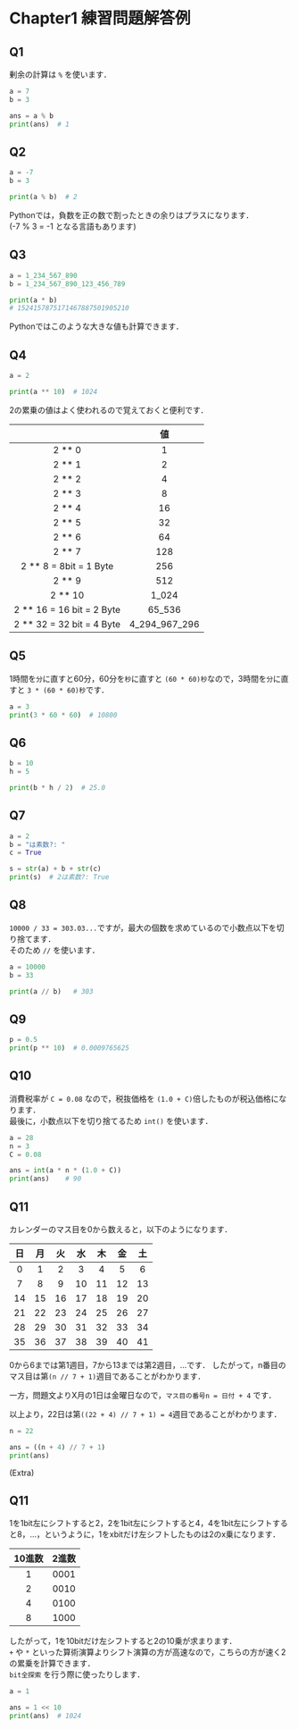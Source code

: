 # Chapter1 練習問題解答例

## Q1

剰余の計算は `%` を使います．  

```python
a = 7
b = 3

ans = a % b
print(ans)  # 1
```


## Q2

```python
a = -7
b = 3

print(a % b)  # 2
```

Pythonでは，負数を正の数で割ったときの余りはプラスになります．  
(-7 % 3 = -1 となる言語もあります)


## Q3

```python
a = 1_234_567_890
b = 1_234_567_890_123_456_789

print(a * b)
# 1524157875171467887501905210
```

Pythonではこのような大きな値も計算できます．  


## Q4

```python
a = 2

print(a ** 10)  # 1024
```

2の累乗の値はよく使われるので覚えておくと便利です．  

|                           |      値       |
| :-----------------------: | :-----------: |
|          2 ** 0           |       1       |
|          2 ** 1           |       2       |
|          2 ** 2           |       4       |
|          2 ** 3           |       8       |
|          2 ** 4           |      16       |
|          2 ** 5           |      32       |
|          2 ** 6           |      64       |
|          2 ** 7           |      128      |
|  2 ** 8  = 8bit = 1 Byte  |      256      |
|          2 ** 9           |      512      |
|          2 ** 10          |     1_024     |
| 2 ** 16 = 16 bit = 2 Byte |    65_536     |
| 2 ** 32 = 32 bit = 4 Byte | 4_294_967_296 |


## Q5

1時間を`分`に直すと60分，60分を`秒`に直すと `(60 * 60)秒`なので，3時間を`分`に直すと `3 * (60 * 60)秒`です．


```python
a = 3
print(3 * 60 * 60)  # 10800
```


## Q6

```python
b = 10
h = 5

print(b * h / 2)  # 25.0
```

## Q7

```python
a = 2
b = "は素数?: "
c = True

s = str(a) + b + str(c)
print(s)  # 2は素数?: True
```


## Q8

`10000 / 33 = 303.03...`ですが，最大の個数を求めているので小数点以下を切り捨てます．  
そのため `//` を使います．  

```python
a = 10000
b = 33

print(a // b)   # 303
```


## Q9

```python
p = 0.5
print(p ** 10)  # 0.0009765625
```


## Q10

消費税率が `C = 0.08` なので，税抜価格を `(1.0 + C)`倍したものが税込価格になります．  
最後に，小数点以下を切り捨てるため `int()` を使います．  

```python
a = 28
n = 3
C = 0.08

ans = int(a * n * (1.0 + C))
print(ans)    # 90
```

## Q11

カレンダーのマス目を0から数えると，以下のようになります．  

|  日   |  月   |  火   |  水   |  木   |  金   |  土   |
| :---: | :---: | :---: | :---: | :---: | :---: | :---: |
|   0   |   1   |   2   |   3   |   4   |   5   |   6   |
|   7   |   8   |   9   |  10   |  11   |  12   |  13   |
|  14   |  15   |  16   |  17   |  18   |  19   |  20   |
|  21   |  22   |  23   |  24   |  25   |  26   |  27   |
|  28   |  29   |  30   |  31   |  32   |  33   |  34   |
|  35   |  36   |  37   |  38   |  39   |  40   |  41   |

0から6までは第1週目，7から13までは第2週目，...です．
したがって，n番目のマス目は第`(n // 7 + 1)`週目であることがわかります．  

一方，問題文よりX月の1日は金曜日なので，`マス目の番号n = 日付 + 4` です．  

以上より，22日は第`((22 + 4) // 7 + 1) = 4`週目であることがわかります．  

```python
n = 22

ans = ((n + 4) // 7 + 1)
print(ans)
```

(Extra)

## Q11

1を1bit左にシフトすると2，2を1bit左にシフトすると4，4を1bit左にシフトすると8，...，というように，1をxbitだけ左シフトしたものは2のx乗になります．  

| 10進数 | 2進数 |
| :----: | :---: |
|   1    | 0001  |
|   2    | 0010  |
|   4    | 0100  |
|   8    | 1000  |

したがって，1を10bitだけ左シフトすると2の10乗が求まります．  
`+` や `*` といった算術演算よりシフト演算の方が高速なので，こちらの方が速く2の累乗を計算できます．  
`bit全探索` を行う際に使ったりします．  

```python
a = 1

ans = 1 << 10
print(ans)  # 1024
```